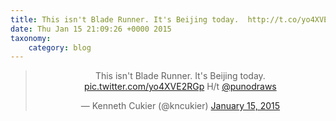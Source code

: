 ```yaml
---
title: This isn't Blade Runner. It's Beijing today.  http://t.co/yo4XVE2RGp H/t @punodraws
date: Thu Jan 15 21:09:26 +0000 2015
taxonomy:
    category: blog
---
```

<blockquote class="twitter-tweet" align="center" width="350"><p lang="en" dir="ltr">This isn&#39;t Blade Runner. It&#39;s Beijing today. &#10;<a href="http://t.co/yo4XVE2RGp">pic.twitter.com/yo4XVE2RGp</a>&#10;H/t <a href="https://twitter.com/punodraws">@punodraws</a></p>&mdash; Kenneth Cukier (@kncukier) <a href="https://twitter.com/kncukier/status/555535851724472322">January 15, 2015</a></blockquote>
